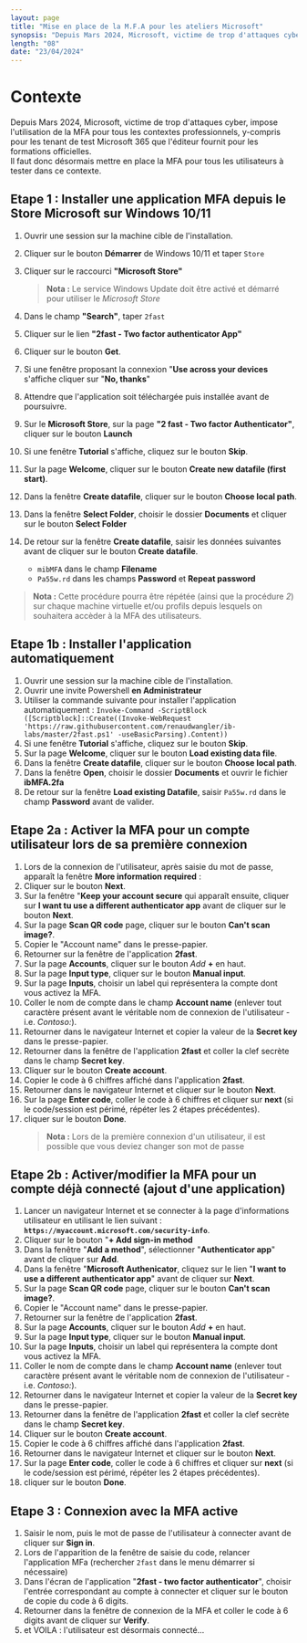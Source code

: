 ```yaml
---
layout: page
title: "Mise en place de la M.F.A pour les ateliers Microsoft"
synopsis: "Depuis Mars 2024, Microsoft, victime de trop d'attaques cyber, impose l'utilisation de la MFA pour tous les contextes professionnels, y-compris pour les tenant de test Microsoft 365 que l'éditeur fournit pour les formations officielles. Il faut donc désormais mettre en place la MFA pour tous les utilisateurs à tester dans ce contexte."
length: "08"
date: "23/04/2024"
---
```

# Contexte
Depuis Mars 2024, Microsoft, victime de trop d'attaques cyber, impose l'utilisation de la MFA pour tous les contextes professionnels, y-compris pour les tenant de test Microsoft 365 que l'éditeur fournit pour les formations officielles.  
Il faut donc désormais mettre en place la MFA pour tous les utilisateurs à tester dans ce contexte.

## Etape 1 : Installer une application MFA depuis le Store Microsoft sur Windows 10/11
1. Ouvrir une session sur la machine cible de l'installation.
1. Cliquer sur le bouton **Démarrer** de Windows 10/11 et taper ```Store```
1. Cliquer sur le raccourci **"Microsoft Store"**   
    >**Nota :** Le service Windows Update doit être activé et démarré pour utiliser le *Microsoft Store*  

1. Dans le champ **"Search"**, taper ```2fast```
1. Cliquer sur le lien **"2fast - Two factor authenticator App"**
1. Cliquer sur le bouton **Get**.
1. Si une fenêtre proposant la connexion "**Use across your devices** s'affiche cliquer sur "**No, thanks**"
1. Attendre que l'application soit téléchargée puis installée avant de poursuivre.
1. Sur le **Microsoft Store**, sur la page **"2 fast - Two factor Authenticator"**, cliquer sur le bouton **Launch**
1. Si une fenêtre **Tutorial** s'affiche, cliquez sur le bouton **Skip**.
1. Sur la page **Welcome**, cliquer sur le bouton **Create new datafile (first start)**.
1. Dans la fenêtre **Create datafile**, cliquer sur le bouton **Choose local path**.
1. Dans la fenêtre **Select Folder**, choisir le dossier **Documents** et cliquer sur le bouton **Select Folder**
1. De retour sur la fenêtre **Create datafile**, saisir les données suivantes avant de cliquer sur le bouton **Create datafile**.
    - ```mibMFA``` dans le champ **Filename**
    - ```Pa55w.rd``` dans les champs **Password** et **Repeat password**

>**Nota :** Cette procédure pourra être répétée (ainsi que la procédure *2*) sur chaque machine virtuelle et/ou profils depuis lesquels on souhaitera accèder à la MFA des utilisateurs.

## Etape 1b : Installer l'application automatiquement
1. Ouvrir une session sur la machine cible de l'installation.
1. Ouvrir une invite Powershell **en Administrateur**
1. Utiliser la commande suivante pour installer l'application automatiquement : 
    ```Invoke-Command -ScriptBlock ([Scriptblock]::Create((Invoke-WebRequest 'https://raw.githubusercontent.com/renaudwangler/ib-labs/master/2fast.ps1' -useBasicParsing).Content))```
1. Si une fenêtre **Tutorial** s'affiche, cliquez sur le bouton **Skip**.
1. Sur la page **Welcome**, cliquer sur le bouton **Load existing data file**.
1. Dans la fenêtre **Create datafile**, cliquer sur le bouton **Choose local path**.
1. Dans la fenêtre **Open**, choisir le dossier **Documents** et ouvrir le fichier **ibMFA.2fa**
1. De retour sur la fenêtre **Load existing Datafile**, saisir ```Pa55w.rd``` dans le champ **Password** avant de valider.

## Etape 2a : Activer la MFA pour un compte utilisateur lors de sa première connexion
1. Lors de la connexion de l'utilisateur, après saisie du mot de passe, apparaît la fenêtre **More information required** :
1. Cliquer sur le bouton **Next**.
1. Sur la fenêtre "**Keep your account secure** qui apparaît ensuite, cliquer sur **I want tu use a different authenticator app** avant de cliquer sur le bouton **Next**.
1. Sur la page **Scan QR code** page, cliquer sur le bouton **Can't scan image?**.
1. Copier le "Account name" dans le presse-papier.
1. Retourner sur la fenêtre de l'application **2fast**.
1. Sur la page **Accounts**, cliquer sur le bouton *Add* **+** en haut.
1. Sur la page **Input type**, cliquer sur le bouton **Manual input**.
1. Sur la page **Inputs**, choisir un label qui représentera la compte dont vous activez la MFA.
1. Coller le nom de compte dans le champ **Account name** (enlever tout caractère présent avant le véritable nom de connexion de l'utilisateur - i.e. *Contoso:*).
1. Retourner dans le navigateur Internet et copier la valeur de la **Secret key** dans le presse-papier.
1. Retourner dans la fenêtre de l'application **2fast** et coller la clef secrète dans le champ **Secret key**.
1. Cliquer sur le bouton **Create account**.
1. Copier le code à 6 chiffres affiché dans l'application **2fast**.
1. Retourner dans le navigateur Internet et cliquer sur le bouton **Next**.
1. Sur la page **Enter code**, coller le code à 6 chiffres et cliquer sur **next** (si le code/session est périmé, répéter les 2 étapes précédentes).
1. cliquer sur le bouton **Done**.
    >**Nota :** Lors de la première connexion d'un utilisateur, il est possible que vous deviez changer son mot de passe

## Etape 2b : Activer/modifier la MFA pour un compte déjà connecté (ajout d'une application)
1. Lancer un navigateur Internet et se connecter à la page d'informations utilisateur en utilisant le lien suivant : **```https://myaccount.microsoft.com/security-info```**.  
1. Cliquer sur le bouton "**+ Add sign-in method**
1. Dans la fenêtre "**Add a method**", sélectionner "**Authenticator app**" avant de cliquer sur **Add**.
1. Dans la fenêtre "**Microsoft Authenicator**, cliquez sur le lien "**I want to use a different authenticator app**" avant de cliquer sur **Next**.
1. Sur la page **Scan QR code** page, cliquer sur le bouton **Can't scan image?**.
1. Copier le "Account name" dans le presse-papier.
1. Retourner sur la fenêtre de l'application **2fast**.
1. Sur la page **Accounts**, cliquer sur le bouton *Add* **+** en haut.
1. Sur la page **Input type**, cliquer sur le bouton **Manual input**.
1. Sur la page **Inputs**, choisir un label qui représentera la compte dont vous activez la MFA.
1. Coller le nom de compte dans le champ **Account name** (enlever tout caractère présent avant le véritable nom de connexion de l'utilisateur - i.e. *Contoso:*).
1. Retourner dans le navigateur Internet et copier la valeur de la **Secret key** dans le presse-papier.
1. Retourner dans la fenêtre de l'application **2fast** et coller la clef secrète dans le champ **Secret key**.
1. Cliquer sur le bouton **Create account**.
1. Copier le code à 6 chiffres affiché dans l'application **2fast**.
1. Retourner dans le navigateur Internet et cliquer sur le bouton **Next**.
1. Sur la page **Enter code**, coller le code à 6 chiffres et cliquer sur **next** (si le code/session est périmé, répéter les 2 étapes précédentes).
1. cliquer sur le bouton **Done**.

## Etape 3 : Connexion avec la MFA active
1. Saisir le nom, puis le mot de passe de l'utilisateur à connecter avant de cliquer sur **Sign in**.
1. Lors de l'apparition de la fenêtre de saisie du code, relancer l'application MFa (rechercher ```2fast``` dans le menu démarrer si nécessaire)
1. Dans l'écran de l'application "**2fast - two factor authenticator**", choisir l'entrée correspondant au compte à connecter et cliquer sur le bouton de copie du code à 6 digits.
1. Retourner dans la fenêtre de connexion de la MFA et coller le code à 6 digits avant de cliquer sur **Verify**.
1. et VOILA : l'utilisateur est désormais connecté...